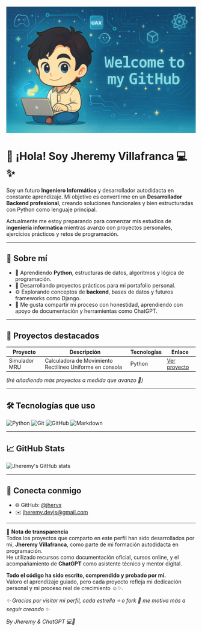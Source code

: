 <!-- 💻✨ Bienvenido a mi mundo de programación ✨💻 -->

<p align="center">
  <img src="GitHub.png" alt="Banner de bienvenida" />
</p>

# 👋 ¡Hola! Soy Jheremy Villafranca 💻✨

Soy un futuro **Ingeniero Informático** y desarrollador autodidacta en constante aprendizaje. Mi objetivo es convertirme en un **Desarrollador Backend profesional**, creando soluciones 
funcionales y bien estructuradas con Python como lenguaje principal.

Actualmente me estoy preparando para comenzar mis estudios de **ingenieria informatica** mientras avanzo con proyectos personales, 
ejercicios prácticos y retos de programación.

---

## 🧠 Sobre mí

- 🎯 Aprendiendo **Python**, estructuras de datos, algoritmos y lógica de programación.
- 🧩 Desarrollando proyectos prácticos para mi portafolio personal.
- ⚙️ Explorando conceptos de **backend**, bases de datos y futuros frameworks como Django.
- 💬 Me gusta compartir mi proceso con honestidad, aprendiendo con apoyo de documentación y herramientas como ChatGPT.

---

## 🧩 Proyectos destacados

| Proyecto        | Descripción                                                  | Tecnologías | Enlace |
|----------------|--------------------------------------------------------------|-------------|--------|
| Simulador MRU  | Calculadora de Movimiento Rectilíneo Uniforme en consola     | Python      | [Ver proyecto](https://github.com/jhervs/jheremy-portafolio/tree/master/simulador_mru) |

*(Iré añadiendo más proyectos a medida que avanzo 💪)*

---

## 🛠️ Tecnologías que uso

![Python](https://img.shields.io/badge/Python-3776AB?style=for-the-badge&logo=python&logoColor=white)
![Git](https://img.shields.io/badge/Git-F05032?style=for-the-badge&logo=git&logoColor=white)
![GitHub](https://img.shields.io/badge/GitHub-181717?style=for-the-badge&logo=github&logoColor=white)
![Markdown](https://img.shields.io/badge/Markdown-000000?style=for-the-badge&logo=markdown&logoColor=white)

---

## 📈 GitHub Stats

![Jheremy's GitHub stats](https://github-readme-stats.vercel.app/api?username=jhervs&show_icons=true&theme=radical)

---

## 🤝 Conecta conmigo

- 🌐 GitHub: [@jhervs](https://github.com/jhervs)
- ✉️ jheremy.devjs@gmail.com

---

💬 **Nota de transparencia**  
Todos los proyectos que comparto en este perfil han sido desarrollados por mí, **Jheremy Villafranca**, como parte de mi formación autodidacta en programación.  
He utilizado recursos como documentación oficial, cursos online, y el acompañamiento de **ChatGPT** como asistente técnico y mentor digital.

**Todo el código ha sido escrito, comprendido y probado por mí.**  
Valoro el aprendizaje guiado, pero cada proyecto refleja mi dedicación personal y mi proceso real de crecimiento ☺️✨.


_✨ Gracias por visitar mi perfil, cada estrella ⭐️ o fork 🍴 me motiva más a seguir creando ✨_

_By Jheremy & ChatGPT 💻🩵_
